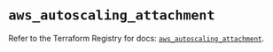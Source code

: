 # `aws_autoscaling_attachment`

Refer to the Terraform Registry for docs: [`aws_autoscaling_attachment`](https://registry.terraform.io/providers/hashicorp/aws/5.56.0/docs/resources/autoscaling_attachment).
